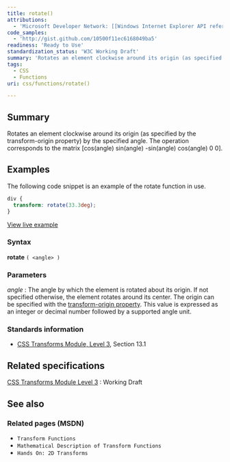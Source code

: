 ```yaml
---
title: rotate()
attributions:
  - 'Microsoft Developer Network: [[Windows Internet Explorer API reference](http://msdn.microsoft.com/en-us/library/ie/hh828809%28v=vs.85%29.aspx) Article]'
code_samples:
  - 'http://gist.github.com/10500f11ec6168049ba5'
readiness: 'Ready to Use'
standardization_status: 'W3C Working Draft'
summary: 'Rotates an element clockwise around its origin (as specified by the transform-origin property) by the specified angle. The operation corresponds to the matrix [cos(angle) sin(angle) -sin(angle) cos(angle) 0 0].'
tags:
  - CSS
  - Functions
uri: css/functions/rotate()

---
```

## <span>Summary</span>

Rotates an element clockwise around its origin (as specified by the transform-origin property) by the specified angle. The operation corresponds to the matrix [cos(angle) sin(angle) -sin(angle) cos(angle) 0 0].

## <span>Examples</span>

The following code snippet is an example of the rotate function in use.

``` css
div {
  transform: rotate(33.3deg);
}
```

[View live example](http://code.webplatform.org/gist/10500f11ec6168049ba5)

### <span>Syntax</span>

**rotate** `( <angle> )`

### <span>Parameters</span>

*angle*
:   The angle by which the element is rotated about its origin. If not specified otherwise, the element rotates around its center. The origin can be specified with the [transform-origin property](http://docs.webplatform.org/wiki/css/properties/transform-origin). This value is expressed as an integer or decimal number followed by a supported angle unit.

### <span>Standards information</span>

-   [CSS Transforms Module, Level 3](http://go.microsoft.com/fwlink/p/?LinkID=223145), Section 13.1

## <span>Related specifications</span>

[CSS Transforms Module Level 3](http://go.microsoft.com/fwlink/p/?LinkID=223145)
:   Working Draft

## <span>See also</span>

### <span>Related pages (MSDN)</span>

-   `Transform Functions`
-   `Mathematical Description of Transform Functions`
-   `Hands On: 2D Transforms`
